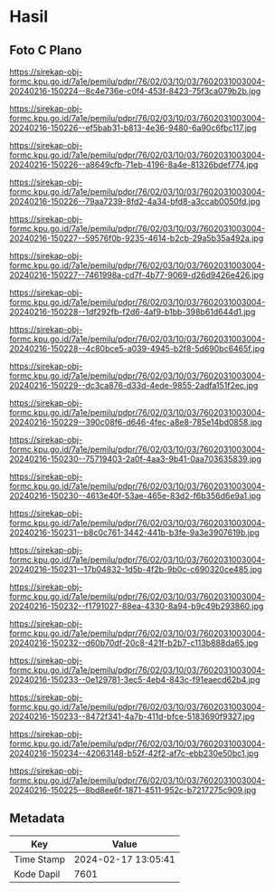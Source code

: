 # Hasil

## Foto C Plano

https://sirekap-obj-formc.kpu.go.id/7a1e/pemilu/pdpr/76/02/03/10/03/7602031003004-20240216-150224--8c4e736e-c0f4-453f-8423-75f3ca079b2b.jpg

https://sirekap-obj-formc.kpu.go.id/7a1e/pemilu/pdpr/76/02/03/10/03/7602031003004-20240216-150226--ef5bab31-b813-4e36-9480-6a90c6fbc117.jpg

https://sirekap-obj-formc.kpu.go.id/7a1e/pemilu/pdpr/76/02/03/10/03/7602031003004-20240216-150226--a8649cfb-71eb-4196-8a4e-81326bdef774.jpg

https://sirekap-obj-formc.kpu.go.id/7a1e/pemilu/pdpr/76/02/03/10/03/7602031003004-20240216-150226--79aa7239-8fd2-4a34-bfd8-a3ccab0050fd.jpg

https://sirekap-obj-formc.kpu.go.id/7a1e/pemilu/pdpr/76/02/03/10/03/7602031003004-20240216-150227--59576f0b-9235-4614-b2cb-29a5b35a492a.jpg

https://sirekap-obj-formc.kpu.go.id/7a1e/pemilu/pdpr/76/02/03/10/03/7602031003004-20240216-150227--7461998a-cd7f-4b77-9069-d26d9426e426.jpg

https://sirekap-obj-formc.kpu.go.id/7a1e/pemilu/pdpr/76/02/03/10/03/7602031003004-20240216-150228--1df292fb-f2d6-4af9-b1bb-398b61d644d1.jpg

https://sirekap-obj-formc.kpu.go.id/7a1e/pemilu/pdpr/76/02/03/10/03/7602031003004-20240216-150228--4c80bce5-a039-4945-b2f8-5d690bc6465f.jpg

https://sirekap-obj-formc.kpu.go.id/7a1e/pemilu/pdpr/76/02/03/10/03/7602031003004-20240216-150229--dc3ca876-d33d-4ede-9855-2adfa151f2ec.jpg

https://sirekap-obj-formc.kpu.go.id/7a1e/pemilu/pdpr/76/02/03/10/03/7602031003004-20240216-150229--390c08f6-d646-4fec-a8e8-785e14bd0858.jpg

https://sirekap-obj-formc.kpu.go.id/7a1e/pemilu/pdpr/76/02/03/10/03/7602031003004-20240216-150230--75719403-2a0f-4aa3-9b41-0aa703635839.jpg

https://sirekap-obj-formc.kpu.go.id/7a1e/pemilu/pdpr/76/02/03/10/03/7602031003004-20240216-150230--4613e40f-53ae-465e-83d2-f6b356d6e9a1.jpg

https://sirekap-obj-formc.kpu.go.id/7a1e/pemilu/pdpr/76/02/03/10/03/7602031003004-20240216-150231--b8c0c761-3442-441b-b3fe-9a3e3907619b.jpg

https://sirekap-obj-formc.kpu.go.id/7a1e/pemilu/pdpr/76/02/03/10/03/7602031003004-20240216-150231--17b04832-1d5b-4f2b-9b0c-c690320ce485.jpg

https://sirekap-obj-formc.kpu.go.id/7a1e/pemilu/pdpr/76/02/03/10/03/7602031003004-20240216-150232--f1791027-88ea-4330-8a94-b9c49b293860.jpg

https://sirekap-obj-formc.kpu.go.id/7a1e/pemilu/pdpr/76/02/03/10/03/7602031003004-20240216-150232--d60b70df-20c8-421f-b2b7-c113b888da65.jpg

https://sirekap-obj-formc.kpu.go.id/7a1e/pemilu/pdpr/76/02/03/10/03/7602031003004-20240216-150233--0e129781-3ec5-4eb4-843c-f91eaecd62b4.jpg

https://sirekap-obj-formc.kpu.go.id/7a1e/pemilu/pdpr/76/02/03/10/03/7602031003004-20240216-150233--8472f341-4a7b-411d-bfce-5183690f9327.jpg

https://sirekap-obj-formc.kpu.go.id/7a1e/pemilu/pdpr/76/02/03/10/03/7602031003004-20240216-150234--42063148-b52f-42f2-af7c-ebb230e50bc1.jpg

https://sirekap-obj-formc.kpu.go.id/7a1e/pemilu/pdpr/76/02/03/10/03/7602031003004-20240216-150225--8bd8ee6f-1871-4511-952c-b7217275c909.jpg


## Metadata

| Key        | Value               |
| ---------- | ------------------- |
| Time Stamp | 2024-02-17 13:05:41 |
| Kode Dapil | 7601                |



